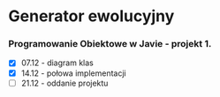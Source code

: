 # Generator ewolucyjny<br/>
### Programowanie Obiektowe w Javie - projekt 1.

- [x] 07.12 - diagram klas
- [x] 14.12 - połowa implementacji
- [ ] 21.12 - oddanie projektu
